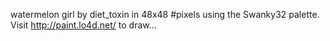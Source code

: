 watermelon girl by diet_toxin in 48x48 #pixels using the Swanky32 palette. Visit http://paint.lo4d.net/ to draw... 